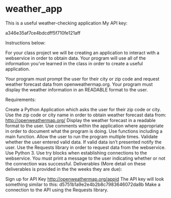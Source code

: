# weather_app
This is a useful weather-checking application
My API key:

a346e35af7ce4bdcdff5f710fe121aff

Instructions below:

For your class project we will be creating an application to interact with a webservice in order to obtain data. Your program will use all of the information you’ve learned in the class in order to create a useful application.

Your program must prompt the user for their city or zip code and request weather forecast data from openweathermap.org. Your program must display the weather information in an READABLE format to the user.

Requirements:

Create a Python Application which asks the user for their zip code or city. Use the zip code or city name in order to obtain weather forecast data from: http://openweathermap.org/ Display the weather forecast in a readable format to the user. Use comments within the application where appropriate in order to document what the program is doing. Use functions including a main function. Allow the user to run the program multiple times. Validate whether the user entered valid data. If valid data isn’t presented notify the user. Use the Requests library in order to request data from the webservice. Use Python 3. Use try blocks when establishing connections to the webservice. You must print a message to the user indicating whether or not the connection was successful. Deliverables (More detail on these deliverables is provided in the the weeks they are due):



Sign up for API Key http://openweathermap.org/appid The API key will look something similar to this: d5751b1a9e2e4b2b8c7983646072da8b Make a connection to the API using the Requests library.
